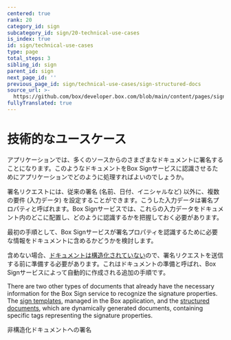 ```yaml
---
centered: true
rank: 20
category_id: sign
subcategory_id: sign/20-technical-use-cases
is_index: true
id: sign/technical-use-cases
type: page
total_steps: 3
sibling_id: sign
parent_id: sign
next_page_id: ''
previous_page_id: sign/technical-use-cases/sign-structured-docs
source_url: >-
  https://github.com/box/developer.box.com/blob/main/content/pages/sign/20-technical-use-cases/index.md
fullyTranslated: true
---
```

# 技術的なユースケース

アプリケーションでは、多くのソースからのさまざまなドキュメントに署名することになります。このようなドキュメントをBox Signサービスに認識させるためにアプリケーションでどのように処理すればよいのでしょうか。

署名リクエストには、従来の署名 (名前、日付、イニシャルなど) 以外に、複数の要件 (入力データ) を設定することができます。こうした入力データは署名プロパティと呼ばれます。Box Signサービスでは、これらの入力データをドキュメント内のどこに配置し、どのように認識するかを把握しておく必要があります。

最初の手順として、Box Signサービスが署名プロパティを認識するために必要な情報をドキュメントに含めるかどうかを検討します。

含めない場合、[ドキュメントは構造化されていない][unstructured-docs]ので、署名リクエストを送信する前に準備する必要があります。これはドキュメントの準備と呼ばれ、Box Signサービスによって自動的に作成される追加の手順です。

There are two other types of documents that already have the necessary information for the Box Sign service to recognize the signature properties. The [sign templates][sign-templates], managed in the Box application, and the [structured documents][sign-structured-docs], which are dynamically generated documents, containing specific tags representing the signature properties.

<Next>

非構造化ドキュメントへの署名

</Next>

[unstructured-docs]: page://sign/technical-use-cases/sign-unstructured-docs

[sign-templates]: page://sign/technical-use-cases/sign-template

[sign-structured-docs]: page://sign/technical-use-cases/sign-structured-docs
